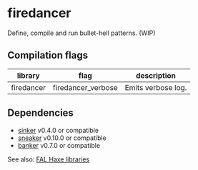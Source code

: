 # firedancer

Define, compile and run bullet-hell patterns. (WIP)


## Compilation flags

|library|flag|description|
|---|---|---|
|firedancer|firedancer_verbose|Emits verbose log.|


## Dependencies

- [sinker](https://github.com/fal-works/sinker) v0.4.0 or compatible
- [sneaker](https://github.com/fal-works/sneaker) v0.10.0 or compatible
- [banker](https://github.com/fal-works/banker) v0.7.0 or compatible

See also:
[FAL Haxe libraries](https://github.com/fal-works/fal-haxe-libraries)
